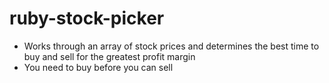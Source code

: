 # ruby-stock-picker

* Works through an array of stock prices and determines the best time to buy and sell for the greatest profit margin
* You need to buy before you can sell